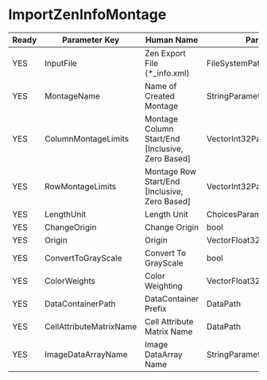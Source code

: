 # ImportZenInfoMontage #

| Ready | Parameter Key | Human Name | Parameter Type | Parameter Class |
|-------|---------------|------------|-----------------|----------------|
| YES | InputFile | Zen Export File (*_info.xml) | FileSystemPathParameter::ValueType | FileSystemPathParameter |
| YES | MontageName | Name of Created Montage | StringParameter::ValueType | StringParameter |
| YES | ColumnMontageLimits | Montage Column Start/End [Inclusive, Zero Based] | VectorInt32Parameter::ValueType | VectorInt32Parameter |
| YES | RowMontageLimits | Montage Row Start/End [Inclusive, Zero Based] | VectorInt32Parameter::ValueType | VectorInt32Parameter |
| YES | LengthUnit | Length Unit | ChoicesParameter::ValueType | ChoicesParameter |
| YES | ChangeOrigin | Change Origin | bool | BoolParameter |
| YES | Origin | Origin | VectorFloat32Parameter::ValueType | VectorFloat32Parameter |
| YES | ConvertToGrayScale | Convert To GrayScale | bool | BoolParameter |
| YES | ColorWeights | Color Weighting | VectorFloat32Parameter::ValueType | VectorFloat32Parameter |
| YES | DataContainerPath | DataContainer Prefix | DataPath | DataGroupCreationParameter |
| YES | CellAttributeMatrixName | Cell Attribute Matrix Name | DataPath | ArrayCreationParameter |
| YES | ImageDataArrayName | Image DataArray Name | StringParameter::ValueType | StringParameter |
